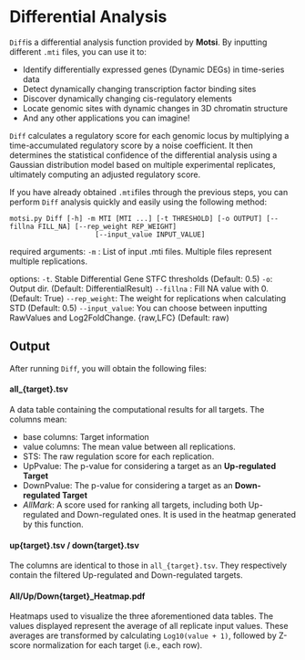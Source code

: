 # Differential Analysis

`Diff`is a differential analysis function provided by **Motsi**. By inputting different `.mti` files, you can use it to:

- Identify differentially expressed genes (Dynamic DEGs) in time-series data
- Detect dynamically changing transcription factor binding sites
- Discover dynamically changing cis-regulatory elements
- Locate genomic sites with dynamic changes in 3D chromatin structure
- And any other applications you can imagine!

`Diff` calculates a regulatory score for each genomic locus by multiplying a time-accumulated regulatory score by a noise coefficient. It then determines the statistical confidence of the differential analysis using a Gaussian distribution model based on multiple experimental replicates, ultimately computing an adjusted regulatory score.

If you have already obtained `.mti`files through the previous steps, you can perform `Diff` analysis quickly and easily using the following method:

```Shell
motsi.py Diff [-h] -m MTI [MTI ...] [-t THRESHOLD] [-o OUTPUT] [--fillna FILL_NA] [--rep_weight REP_WEIGHT]
                     [--input_value INPUT_VALUE]
```

required arguments:
  `-m` : List of input .mti files. Multiple files represent multiple replications.

options:
  `-t`. Stable Differential Gene STFC thresholds (Default: 0.5)
  `-o`: Output dir. (Default: DifferentialResult)
  `--fillna` : Fill NA value with 0. (Default: True)
  `--rep_weight`: The weight for replications when calculating STD (Default: 0.5)
  `--input_value`: You can choose between inputting RawValues and Log2FoldChange. {raw,LFC}  (Default: raw)

## Output

After running `Diff`, you will obtain the following files:

#### **all_{target}.tsv**

A data table containing the computational results for all targets. The columns mean:

- base columns: Target information 
- value columns: The mean value between all replications.
- STS: The raw regulation score for each replication.
- UpPvalue: The p-value for considering a target as an **Up-regulated Target**
- DownPvalue: The p-value for considering a target as an **Down-regulated Target**
- *AllMark*: A score used for ranking all targets, including both Up-regulated and Down-regulated ones. It is used in the heatmap generated by this function.

#### up{target}.tsv / down{target}.tsv

The columns are identical to those in `all_{target}.tsv`. They respectively contain the filtered Up-regulated and Down-regulated targets.

#### All/Up/Down{target}_Heatmap.pdf 

Heatmaps used to visualize the three aforementioned data tables. The values displayed represent the average of all replicate input values. These averages are transformed by calculating `Log10(value + 1)`, followed by Z-score normalization for each target (i.e., each row).